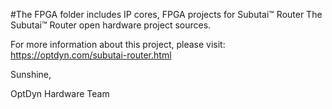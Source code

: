#The FPGA folder includes IP cores, FPGA projects for Subutai™ Router
The Subutai™ Router open hardware project sources.



For more information about this project, please visit: https://optdyn.com/subutai-router.html


Sunshine,


OptDyn Hardware Team

